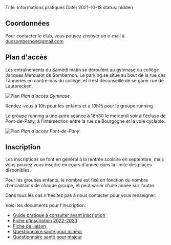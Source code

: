 Title:  Informations pratiques
Date: 2021-10-18
status: hidden

## Coordonnées

Pour contacter le club, vous pouvez envoyer un e-mail à [ducsombernon@gmail.com](mailto:ducsombernon@gmail.com)

## Plan d'accès

Les entraînements du Samedi matin se déroulent au gymnase du collège Jacques
Mercusot de Sombernon. Le parking se situe au bout de la rue des Tanneries en
contre-bas du collège, et il est déconseillé de se garer rue de Lauterecken.

![Plan](/images/plan-gymnase.jpg)
*Plan d'accès Gymnase*

Rendez-vous à 10h pour les enfants et à 10h15 pour le groupe running.

Le groupe running a une autre séance à 18h30 le mercerdi soir
à l'écluse de Pont-de-Pany, à l'intersection entre la rue de Bourgogne et la
voie cyclable.

![Plan](/images/plan-pany.jpg)
*Plan d'accès Pont-de-Pany*


## Inscription

Les inscriptions se font en général à la rentrée scolaire en septembre, mais
vous pouvez vous inscrire en cours d'année dans la limite des places disponibles.

Pour les groupes enfants, le nombre est fixé en fonction du nombre d'encadrants
de chaque groupe, et peut varier d'une année sur l'autre.

Dans tous les cas n'hésitez pas à nous contacter pour vous renseigner.

Voici les documents pour l'inscription:

- [Guide pratique à consulter avant inscription](/documents/InfoPratiques.pdf)
- [Fiche d'inscription 2022-2023](/documents/FicheInscription.pdf)
- [Fiche de liaison](/documents/fichedeliaison.pdf)
- [Questionnaire santé pour mineur](/documents/QSmineur.pdf)
- [Questionnaire santé pour majeur](/documents/QSmajeur.pdf)

